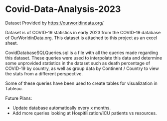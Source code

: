 # Covid-Data-Analysis-2023
Dataset Provided by https://ourworldindata.org/

Dataset is of COVID-19 statistics in early 2023 from the COVID-19 database of OurWorldinData.org. 
This dataset is attached to this project as an excel sheet.

CovidDatabaseSQLQueries.sql is a file with all the queries made regarding this dataset.
These queries were used to interpolate this data and determine some unprovided statistics in the dataset such as death percentage of COVID-19 by country, as well as group data by Continent / Country to view the stats from a different perspective. 

Some of these queries have been used to create tables for visualization in Tableau.

Future Plans:
   - Update database automatically every x months.
   - Add more queries looking at Hospitilization/ICU patients vs resources.
